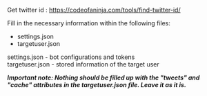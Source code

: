 Get twitter id : https://codeofaninja.com/tools/find-twitter-id/ <br>

Fill in the necessary information within the following files:
- settings.json
- targetuser.json

settings.json - bot configurations and tokens <br>
targetuser.json - stored information of the target user <br>

<b><i>Important note: Nothing should be filled up with the "tweets" and "cache" attributes in the targetuser.json file. Leave it as it is.</i></b>
